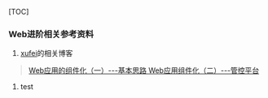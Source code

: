 [TOC]
### Web进阶相关参考资料

1. [xufei](https://github.com/xufei/blog)的相关博客

>[Web应用的组件化（一）---基本思路 ](https://github.com/xufei/blog/issues/6)
[Web应用组件化（二）---管控平台](https://github.com/xufei/blog/issues/7)

1. test
  
  